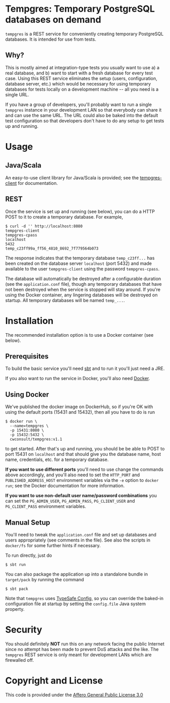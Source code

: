 # Tempgres: Temporary PostgreSQL databases on demand

`tempgres` is a REST service for conveniently creating temporary
PostgreSQL databases. It is intended for use from tests.

## Why?

This is mostly aimed at integration-type tests you usually want to use a) a real
database, and b) want to start with a fresh database for every test case. Using
this REST service eliminates the setup (users, configuration, database server,
etc.) which would be necessary for using temporary databases for tests locally
on a development machine -- all you need is a single URL.

If you have a group of developers, you'll probably want to run a single
`tempgres` instance in your development LAN so that everybody can share it
and can use the same URL. The URL could also be baked into the default
test configuration so that developers don't have to do any setup to get
tests up and running.

# Usage

## Java/Scala

An easy-to-use client library for Java/Scala is provided; see
the [tempgres-client](https://github.com/ClockworkConsulting/tempgres-client/blob/master/README.md) for documentation.

## REST

Once the service is set up and running (see below), you can do a HTTP
POST to it to create a temporary database. For example,

```
$ curl -d '' http://localhost:8080
tempgres-client
tempgres-cpass
localhost
5432
temp_c23ff99a_ff56_4810_8692_7f779564b073
```

The response indicates that the temporary database `temp_c23ff...` has
been created on the database server `localhost` (port 5432) and made
available to the user `tempgres-client` using the password
`tempgres-cpass`.

The database will automatically be destroyed after a configurable
duration (see the `application.conf` file), though any temporary databases
that have not been destroyed when the service is stopped will stay around.
If you're using the Docker container, any lingering databases will be destroyed
on startup. All temporary databases will be named `temp_...`.

# Installation

The recommended installation option is to use a Docker container (see below).

## Prerequisites

To build the basic service you'll need [sbt](http://www.scala-sbt.org/) and to run it you'll
just need a JRE.

If you also want to run the service in Docker, you'll also need [Docker](https://www.docker.com/).

## Using Docker

We've published the docker image on DockerHub, so if you're OK with
using the default ports (15431 and 15432), then all you have to do is
run

```
$ docker run \
  --name=tempgres \
  -p 15431:8080 \
  -p 15432:5432 \
  cwconsult/tempgres:v1.1
```

to get started. After that's up and running, you should be be able to
POST to port 15431 on `localhost` and that should give you the
database name, host name, credentials, etc. for a temporary database.

**If you want to use different ports** you'll need to use change the
commands above accordingly, and you'll also need to set the
`HTTP_PORT` and `PUBLISHED_ADDRESS_HOST` environment variables via the
`-e` option to `docker run`; see the Docker documentation for more
information.

**If you want to use non-default user name/password combinations** you
can set the `PG_ADMIN_USER`, `PG_ADMIN_PASS`, `PG_CLIENT_USER` and
`PG_CLIENT_PASS` environment variables.

## Manual Setup

You'll need to tweak the `application.conf` file and set up databases
and users appropriately (see comments in the file). See also the
scripts in `docker/fs` for some further hints if necessary.

To run directly, just do

```
$ sbt run
```

You can also package the application up into a standalone bundle in `target/pack`
by running the command

```
$ sbt pack
```

Note that `tempgres` uses [TypeSafe Config](https://github.com/typesafehub/config), so
you can override the baked-in configuration file at startup by setting the `config.file`
Java system property.


# Security

You should definitely **NOT** run this on any network facing the public
Internet since no attempt has been made to prevent DoS attacks and the
like. The `tempgres` REST service is only meant for development LANs
which are firewalled off.

# Copyright and License

This code is provided under the [Affero General Public License 3.0](https://github.com/ClockworkConsulting/tempgres-server/blob/master/LICENSE)
